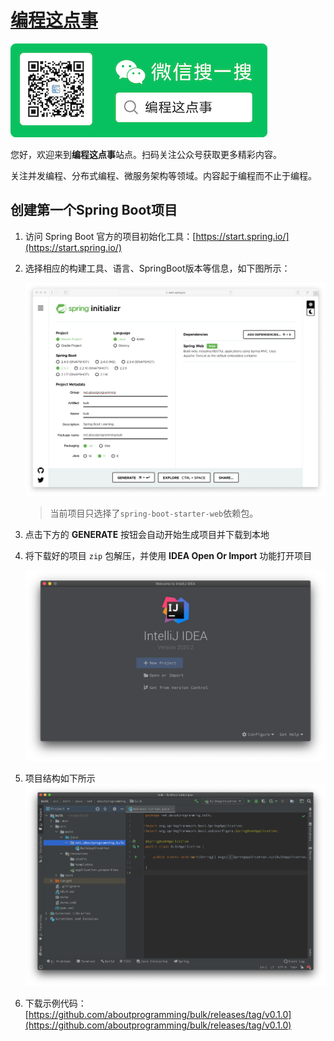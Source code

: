 # [编程这点事](https://aboutprogramming.net)

![About Programming](../assets/images/mp.png)

您好，欢迎来到**编程这点事**站点。扫码关注公众号获取更多精彩内容。

关注并发编程、分布式编程、微服务架构等领域。内容起于编程而不止于编程。



## 创建第一个Spring Boot项目

1. 访问 Spring Boot 官方的项目初始化工具：[https://start.spring.io/](https://start.spring.io/)

2. 选择相应的构建工具、语言、SpringBoot版本等信息，如下图所示：

   ![Spring Boot Init](assets/images/spring-boot-init.png)	

   > 当前项目只选择了`spring-boot-starter-web`依赖包。

3. 点击下方的 **GENERATE** 按钮会自动开始生成项目并下载到本地

4. 将下载好的项目 `zip` 包解压，并使用 **IDEA Open Or Import** 功能打开项目

   ![IDEA Open Or Import](assets/images/idea-open-or-import.png)

5. 项目结构如下所示
    ![First Spring Boot Project](assets/images/first-spring-boot-project.png)

6. 下载示例代码：[https://github.com/aboutprogramming/bulk/releases/tag/v0.1.0](https://github.com/aboutprogramming/bulk/releases/tag/v0.1.0)